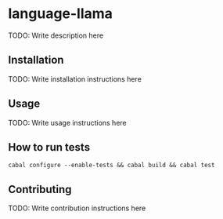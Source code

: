 # language-llama

TODO: Write description here

## Installation

TODO: Write installation instructions here

## Usage

TODO: Write usage instructions here

## How to run tests

```
cabal configure --enable-tests && cabal build && cabal test
```

## Contributing

TODO: Write contribution instructions here
